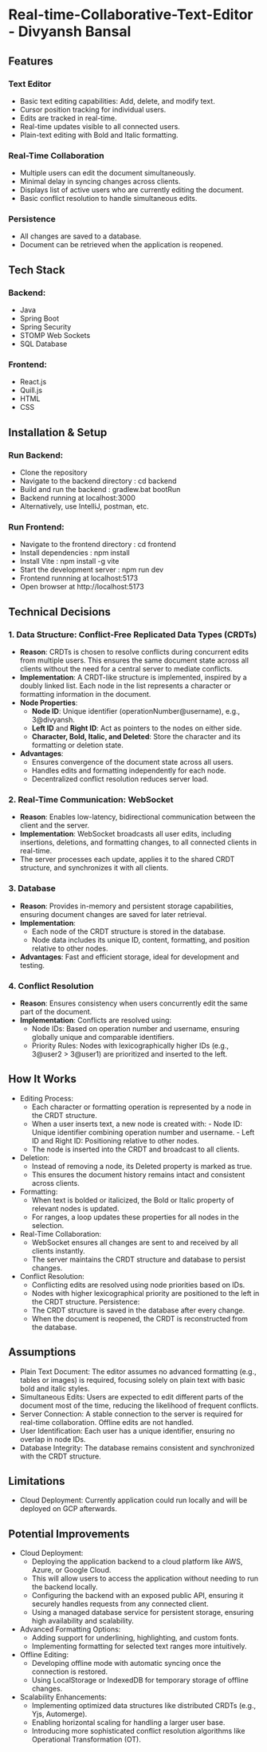 # Real-time-Collaborative-Text-Editor - Divyansh Bansal

## Features

### Text Editor
- Basic text editing capabilities: Add, delete, and modify text.
- Cursor position tracking for individual users.
- Edits are tracked in real-time.
- Real-time updates visible to all connected users.
- Plain-text editing with Bold and Italic formatting.

### Real-Time Collaboration
- Multiple users can edit the document simultaneously.
- Minimal delay in syncing changes across clients.
- Displays list of active users who are currently editing the document.
- Basic conflict resolution to handle simultaneous edits.

### Persistence
- All changes are saved to a database.
- Document can be retrieved when the application is reopened.

## Tech Stack

### Backend:
- Java
- Spring Boot
- Spring Security
- STOMP Web Sockets
- SQL Database

### Frontend:
- React.js
- Quill.js
- HTML
- CSS

## Installation & Setup

### Run Backend:
- Clone the repository
- Navigate to the backend directory : cd backend
- Build and run the backend : gradlew.bat bootRun
- Backend running at localhost:3000
- Alternatively, use IntelliJ, postman, etc.

### Run Frontend:
- Navigate to the frontend directory : cd frontend
- Install dependencies : npm install
- Install Vite : npm install -g vite
- Start the development server : npm run dev
- Frontend runnning at localhost:5173
- Open browser at http://localhost:5173

## Technical Decisions

### 1. Data Structure: Conflict-Free Replicated Data Types (CRDTs)
- **Reason**: CRDTs is chosen to resolve conflicts during concurrent edits from multiple users. This ensures the same document state across all clients without the need for a central server to mediate conflicts.
- **Implementation**: A CRDT-like structure is implemented, inspired by a doubly linked list. Each node in the list represents a character or formatting information in the document.
- **Node Properties**:
    - **Node ID**: Unique identifier (operationNumber@username), e.g., 3@divyansh.
    - **Left ID** and **Right ID**: Act as pointers to the nodes on either side.
    - **Character, Bold, Italic, and Deleted**: Store the character and its formatting or deletion state.
- **Advantages**:
    - Ensures convergence of the document state across all users.
    - Handles edits and formatting independently for each node.
    - Decentralized conflict resolution reduces server load.
 
### 2. Real-Time Communication: WebSocket
- **Reason**: Enables low-latency, bidirectional communication between the client and the server.
- **Implementation**: WebSocket broadcasts all user edits, including insertions, deletions, and formatting changes, to all connected clients in real-time.
- The server processes each update, applies it to the shared CRDT structure, and synchronizes it with all clients.

### 3. Database
- **Reason**: Provides in-memory and persistent storage capabilities, ensuring document changes are saved for later retrieval.
- **Implementation**:
    - Each node of the CRDT structure is stored in the database.
    - Node data includes its unique ID, content, formatting, and position relative to other nodes.
- **Advantages**: Fast and efficient storage, ideal for development and testing.

### 4. Conflict Resolution
- **Reason**: Ensures consistency when users concurrently edit the same part of the document.
- **Implementation**: Conflicts are resolved using:
    - Node IDs: Based on operation number and username, ensuring globally unique and comparable identifiers.
    - Priority Rules: Nodes with lexicographically higher IDs (e.g., 3@user2 > 3@user1) are prioritized and inserted to the left.
 
## How It Works
- Editing Process:
    - Each character or formatting operation is represented by a node in the CRDT structure.
    - When a user inserts text, a new node is created with:
          - Node ID: Unique identifier combining operation number and username.
          - Left ID and Right ID: Positioning relative to other nodes.
    - The node is inserted into the CRDT and broadcast to all clients.
- Deletion:
    - Instead of removing a node, its Deleted property is marked as true.
    - This ensures the document history remains intact and consistent across clients.
- Formatting:
    - When text is bolded or italicized, the Bold or Italic property of relevant nodes is updated.
    - For ranges, a loop updates these properties for all nodes in the selection.
- Real-Time Collaboration:
    - WebSocket ensures all changes are sent to and received by all clients instantly.
    - The server maintains the CRDT structure and database to persist changes.
- Conflict Resolution:
    - Conflicting edits are resolved using node priorities based on IDs.
    - Nodes with higher lexicographical priority are positioned to the left in the CRDT structure.
Persistence:
    - The CRDT structure is saved in the database after every change.
    - When the document is reopened, the CRDT is reconstructed from the database.
 
## Assumptions
- Plain Text Document: The editor assumes no advanced formatting (e.g., tables or images) is required, focusing solely on plain text with basic bold and italic styles.
- Simultaneous Edits: Users are expected to edit different parts of the document most of the time, reducing the likelihood of frequent conflicts.
- Server Connection: A stable connection to the server is required for real-time collaboration. Offline edits are not handled.
- User Identification: Each user has a unique identifier, ensuring no overlap in node IDs.
- Database Integrity: The database remains consistent and synchronized with the CRDT structure.

## Limitations
- Cloud Deployment: Currently application could run locally and will be deployed on GCP afterwards.

## Potential Improvements
- Cloud Deployment:
    - Deploying the application backend to a cloud platform like AWS, Azure, or Google Cloud.
    - This will allow users to access the application without needing to run the backend locally.
    - Configuring the backend with an exposed public API, ensuring it securely handles requests from any connected client.
    - Using a managed database service for persistent storage, ensuring high availability and scalability.
- Advanced Formatting Options:
    - Adding support for underlining, highlighting, and custom fonts.
    - Implementing formatting for selected text ranges more intuitively.
- Offline Editing:
    - Developing offline mode with automatic syncing once the connection is restored.
    - Using LocalStorage or IndexedDB for temporary storage of offline changes.
- Scalability Enhancements:
    - Implementing optimized data structures like distributed CRDTs (e.g., Yjs, Automerge).
    - Enabling horizontal scaling for handling a larger user base.
    - Introducing more sophisticated conflict resolution algorithms like Operational Transformation (OT).

